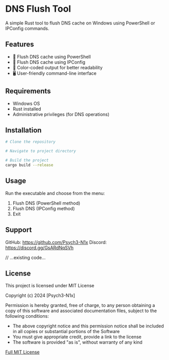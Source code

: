 # DNS Flush Tool

A simple Rust tool to flush DNS cache on Windows using PowerShell or IPConfig commands.

## Features

- 🔄 Flush DNS cache using PowerShell
- 🔧 Flush DNS cache using IPConfig
- 🎨 Color-coded output for better readability
- 🖥️ User-friendly command-line interface

## Requirements

- Windows OS
- Rust installed
- Administrative privileges (for DNS operations)

## Installation

```bash
# Clone the repository

# Navigate to project directory

# Build the project
cargo build --release
```

## Usage

Run the executable and choose from the menu:
1. Flush DNS (PowerShell method)
2. Flush DNS (IPConfig method)
99. Exit

## Support
GitHub: https://github.com/Psych3-N1x
Discord: https://discord.gg/GsARdNqSVh

// ...existing code...

## License

This project is licensed under MIT License

Copyright (c) 2024 [Psych3-N1x]

Permission is hereby granted, free of charge, to any person obtaining a copy
of this software and associated documentation files, subject to the following conditions:

- The above copyright notice and this permission notice shall be included in all copies or substantial portions of the Software
- You must give appropriate credit, provide a link to the license
- The software is provided "as is", without warranty of any kind

[Full MIT License](LICENSE)